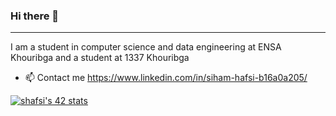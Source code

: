 ### Hi there 👋
-------------------------------------------------------------------------------------------------------------------------------------------------------------------------
I am a student in computer science and data engineering at ENSA Khouribga and a student at 1337 Khouribga

- 📫 Contact me https://www.linkedin.com/in/siham-hafsi-b16a0a205/

[![shafsi's 42 stats](https://badge.mediaplus.ma/starryblue/shafsi)](https://github.com/sihamhafsi/badge42) </br>


